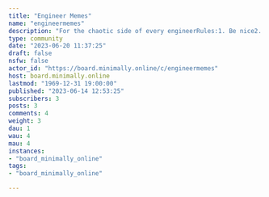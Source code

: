 ```yaml
---
title: "Engineer Memes" 
name: "engineermemes"
description: "For the chaotic side of every engineerRules:1. Be nice2. If it moves, use duct tape3. If it doesn't, spray WD-40"
type: community
date: "2023-06-20 11:37:25"
draft: false
nsfw: false
actor_id: "https://board.minimally.online/c/engineermemes"
host: board.minimally.online
lastmod: "1969-12-31 19:00:00"
published: "2023-06-14 12:53:25"
subscribers: 3
posts: 3
comments: 4
weight: 3
dau: 1
wau: 4
mau: 4
instances:
- "board_minimally_online"
tags: 
- "board_minimally_online"

---
```

